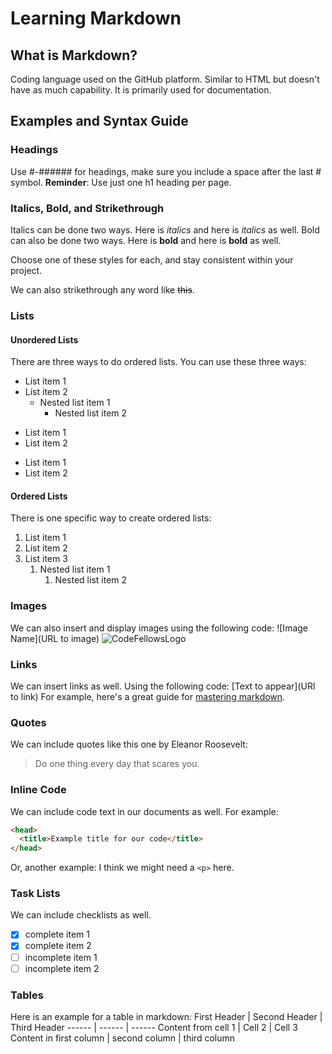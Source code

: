 # Learning Markdown

## What is Markdown?
Coding language used on the GitHub platform. Similar to HTML but doesn't have as much capability. It is primarily used for documentation. 

## Examples and Syntax Guide

### Headings
Use #-###### for headings, make sure you include a space after the last # symbol. 
**Reminder**: Use just one h1 heading per page. 

### Italics, Bold, and Strikethrough
Italics can be done two ways. Here is *italics* and here is _italics_ as well.
Bold can also be done two ways. Here is **bold** and here is __bold__ as well.

Choose one of these styles for each, and stay consistent within your project. 

We can also strikethrough any word like ~~this~~. 

### Lists

#### Unordered Lists
There are three ways to do ordered lists. You can use these three ways:
* List item 1
* List item 2
  * Nested list item 1
    * Nested list item 2

- List item 1
- List item 2

* List item 1
* List item 2

#### Ordered Lists
There is one specific way to create ordered lists:
1. List item 1
1. List item 2
1. List item 3
   1. Nested list item 1
      1. Nested list item 2

### Images
We can also insert and display images using the following code:
![Image Name](URL to image)
![CodeFellowsLogo](https://miro.medium.com/max/1200/1*MghnV-Q6kiAeO-ZQQreitA.png)

### Links
We can insert links as well. Using the following code:
[Text to appear](URl to link)
For example, here's a great guide for [mastering markdown](https://guides.github.com/features/mastering-markdown/).

### Quotes
We can include quotes like this one by Eleanor Roosevelt:
> Do one thing every day that scares you.

### Inline Code
We can include code text in our documents as well. For example:
```html
<head>
  <title>Example title for our code</title>
</head>
```
Or, another example:
I think we might need a `<p>` here. 

### Task Lists
We can include checklists as well.
- [x] complete item 1
- [x] complete item 2
- [ ] incomplete item 1
- [ ] incomplete item 2

### Tables
Here is an example for a table in markdown:
First Header | Second Header | Third Header
------ | ------ | ------
Content from cell 1 | Cell 2 | Cell 3
Content in first column | second column | third column
